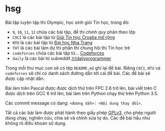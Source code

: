# hsg

Bài tập luyện tập thi Olympic, học sinh giỏi Tin học, trong đó:

* `9`, `10`, `11`, `12` chứa các bài tập, đề thi *chính quy* phân theo lớp
* `COCI` là các bài tập từ 
  [Giải Tin học Croatia mở rộng](http://www.hsin.hr/coci/)
* `NTU` là các bài tập từ [Đại học Nha Trang](http://laptrinh.ntu.edu.vn/)
* `THT` là các bài làm dự thi phần thi chung hội thi Tin học trẻ
* `codeforces` chứa các bài tập từ... [Codeforces](http://codeforces.com/)
* `daily` là các bài từ subreddit
  [/r/dailyprogrammer](https://www.reddit.com/r/dailyprogrammer)

Trong mỗi thư mục con sẽ có tệp `README.md` ghi lại đề bài. Riêng `COCI`, `NTU`
và `codeforces` sẽ chỉ có danh sách đường dẫn tới cái đề bài. Các đề bài sẽ được
cập nhật dần.

Bài làm trên Pascal được được dịch thử trên FPC 2.6 trở lên, bài viết trên C
được dịch trên GCC 6 trở lên, bài làm trên Python chạy thử trên Python 3.5.

Các commit message có dạng: `<đường dẫn>: <Nội dung thay đổi>`.

Tất cả các bài làm được phát hành theo giấy phép [GPLv3](LICENSE), cho phép
người dùng chạy, nghiên cứu, chia sẻ và chỉnh sửa tự do. Các đề bài hầu như
không rõ điều khoản sử dụng.
